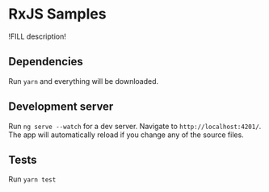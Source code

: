 # RxJS Samples

!FILL description!

## Dependencies

Run `yarn` and everything will be downloaded.

## Development server

Run `ng serve --watch` for a dev server. Navigate to `http://localhost:4201/`. The app will automatically reload if you change any of the source files.

## Tests

Run `yarn test`
